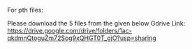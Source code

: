 For pth files:

Please download the 5 files from the given below Gdrive Link:
https://drive.google.com/drive/folders/1ac-qkdmnQtoguZm72Sog9xQHGT0T_gjO?usp=sharing
